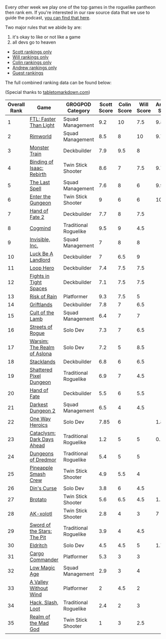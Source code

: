 Every other week we play one of the top games in the roguelike pantheon then rank em. If you're interested in our raw source data that we use to guide the podcast, [you can find that here](https://github.com/ScottBurger/going_rogue_podcast/wiki/Roguelike-Steam-Dataset).

Two major rules that we abide by are: 
1. it's okay to like or not like a game
2. all devs go to heaven

* [Scott rankings only](https://docs.google.com/spreadsheets/d/1wf34T9sseGKv_VtQMcjRq6WuFWj33uU9cbU4oUlZGt8/edit#gid=1410426659)
* [Will rankings only](https://docs.google.com/spreadsheets/d/1wf34T9sseGKv_VtQMcjRq6WuFWj33uU9cbU4oUlZGt8/edit#gid=73210139)
* [Colin rankings only](https://docs.google.com/spreadsheets/d/1wf34T9sseGKv_VtQMcjRq6WuFWj33uU9cbU4oUlZGt8/edit#gid=2046262583)
* [Andrew rankings only](https://docs.google.com/spreadsheets/d/1wf34T9sseGKv_VtQMcjRq6WuFWj33uU9cbU4oUlZGt8/edit#gid=1897153161)
* [Guest rankings](https://docs.google.com/spreadsheets/d/1wf34T9sseGKv_VtQMcjRq6WuFWj33uU9cbU4oUlZGt8/edit#gid=847369508)

<!-- 
when finished:
* games that X liked more than Y
* games that X and Y agreed on perfectly
* top 'gems' = avg pod rank vs review rank
* top 'anti-gems' = avg pod rank vs review rank
-->

<!--
ongoing short lists (matching youtube playlists?):

top 3 most popular rogues
top 3 hidden gems
top 3 most widely disagreed on games (std dev)
-->


The full combined ranking data can be found below:

(Special thanks to [tabletomarkdown.com](https://tabletomarkdown.com/convert-spreadsheet-to-markdown))

| Overall Rank | Game                                                                                | GROGPOD Category         | Scott Score | Colin Score | Will Score | Andrew Score | Avg Score | Median | Std Dev |
| ------------ | ----------------------------------------------------------------------------------- | --------------------- | ----------- | ----------- | ---------- | ------------ | --------- | ------ | ------- |
| 1            | [FTL: Faster Than Light](https://grogpod.zone/2022-12-07-ftl/)                      | Squad Management      | 9.2         | 10          | 7.5        | 9.8          | 9.13      | 10     | 1.14    |
| 2            | [Rimworld](https://grogpod.zone/2023-10-25-rimworld/)                               | Squad Management      | 8.5         | 8           | 10         | 9.70         | 9.05      | 9      | 0.95    |
| 3            | [Monster Train](https://grogpod.zone/2023-05-24-monster_train/)                     | Deckbuilder           | 7.9         | 9.5         | 8          |              | 8.47      | 8      | 0.90    |
| 4            | [Binding of Isaac: Rebirth](https://grogpod.zone/2022-10-26-isaac/)                 | Twin Stick Shooter    | 8.6         | 7           | 7.5        | 9.7          | 8.20      | 8      | 1.20    |
| 5            | [The Last Spell](https://grogpod.zone/2023-08-16-the_last_spell/)                   | Squad Management      | 7.6         | 8           | 6          | 9.9          | 7.88      | 8      | 1.60    |
| 6            | [Enter the Gungeon](https://grogpod.zone/2023-07-04-gungeon/)                       | Twin Stick Shooter    | 9           | 6           | 6          | 10.0         | 7.75      | 8      | 2.06    |
| 7            | [Hand of Fate 2](https://grogpod.zone/2023-04-12-hand-of-fate/)                     | Deckbuilder           | 7.7         | 8           | 7.5        |              | 7.73      | 8      | 0.25    |
| 8            | [Cogmind](https://grogpod.zone/2023-03-15-cogmind/)                                 | Traditional Roguelike | 9.5         | 9           | 4.5        |              | 7.67      | 9      | 2.75    |
| 9            | [Invisible, Inc.](https://grogpod.zone/2023-01-04-invisible/)                       | Squad Management      | 7           | 8           | 8          |              | 7.67      | 8      | 0.58    |
| 10           | [Luck Be A Landlord](https://grogpod.zone/2023-08-02-landlord/)                     | Deckbuilder           | 7           | 6.5         | 9          |              | 7.50      | 7      | 1.32    |
| 11           | [Loop Hero](https://grogpod.zone/2023-04-26-streets-of-rogue/)                      | Deckbuilder           | 7.4         | 7.5         | 7.5        |              | 7.47      | 8      | 0.06    |
| 12           | [Fights in Tight Spaces](https://grogpod.zone/2023-02-15-fits/)                     | Deckbuilder           | 7.1         | 7.5         | 7.5        |              | 7.37      | 8      | 0.23    |
| 13           | [Risk of Rain](https://grogpod.zone/2023-02-01-riskofrain/)                         | Platformer            | 9.3         | 7.5         | 5          |              | 7.27      | 8      | 2.16    |
| 14           | [Griftlands](https://grogpod.zone/2023-05-10-griftlands/)                           | Deckbuilder           | 7.8         | 7           | 6.5        |              | 7.10      | 7      | 0.66    |
| 15           | [Cult of the Lamb](https://grogpod.zone/2023-07-19-cult-of-the-lamb/)               | Squad Management      | 6.4         | 7           | 7          |              | 6.80      | 7      | 0.35    |
| 16           | [Streets of Rogue](https://grogpod.zone/2023-04-26-streets-of-rogue/)               | Solo Dev              | 7.3         | 7           | 6.5        |              | 6.93      | 7      | 0.40    |
| 17           | [Warsim: The Realm of Aslona](https://grogpod.zone/2023-03-01-warsim/)              | Solo Dev              | 7.2         | 5           | 8.5        |              | 6.90      | 7      | 1.77    |
| 18           | [Stacklands](https://grogpod.zone/2023-01-18-stacklands/)                           | Deckbuilder           | 6.8         | 6           | 6.5        |              | 6.43      | 7      | 0.40    |
| 19           | [Shattered Pixel Dungeon](https://grogpod.zone/2023-06-21-shattered-pixel-dungeon/) | Traditional Roguelike | 6.9         | 7           | 4.5        |              | 6.13      | 7      | 1.42    |
| 20           | [Hand of Fate](https://grogpod.zone/2023-04-12-hand-of-fate/)                       | Deckbuilder           | 5.5         | 6           | 5.5        |              | 5.67      | 6      | 0.29    |
| 21           | [Darkest Dungeon 2](https://grogpod.zone/2023-06-07-darkest-dungeon-2/)             | Squad Management      | 6.5         | 4           | 4.5        |              | 5.00      | 5      | 1.32    |
| 22           | [One Way Heroics](http://grogpod.zone/2023-09-13-one-way-heroics/)                  | Solo Dev              | 7.85        | 6           |            | 1.8          | 5.22      | 6      | 3.10    |
| 23           | [Cataclysm: Dark Days Ahead](http://grogpod.zone/2023-09-27-cataclysm/)             | Traditional Roguelike | 1.2         | 5           | 5          | 0.1          | 2.83      | 3      | 2.55    |
| 24           | [Dungeons of Dredmor](https://grogpod.zone/2022-10-12-dredmor/)                     | Traditional Roguelike | 5.4         | 5           | 5          |              | 5.13      | 5      | 0.23    |
| 25           | [Pineapple Smash Crew](https://grogpod.zone/2022-11-09-pineapple/)                  | Twin Stick Shooter    | 4.9         | 5.5         | 4          |              | 4.80      | 5      | 0.75    |
| 26           | [Din's Curse](https://grogpod.zone/2022-11-23-madgod/)                              | Solo Dev              | 3.8         | 6           | 4.5        |              | 4.77      | 5      | 1.12    |
| 27           | [Brotato](https://grogpod.zone/2023-08-16-the_last_spell/)                          | Twin Stick Shooter    | 5.6         | 6.5         | 4.5        | 1.1          | 4.43      | 5      | 2.36    |
| 28           | [AK-xolotl](https://grogpod.zone/2023-11-08-akxolotl/)                              | Twin Stick Shooter    | 2.8         | 4           | 3          | 7            | 4.20      | 4      | 1.94    |
| 29           | [Sword of the Stars: The Pit](https://grogpod.zone/2022-12-21-sots_the_pit/)        | Traditional Roguelike | 3.9         | 4           | 4.5        |              | 4.13      | 4      | 0.32    |
| 30           | [Eldritch](http://grogpod.zone/2023-08-30-eldritch/)                                | Solo Dev              | 4.5         | 4.5         | 5          | 1.7          | 3.92      | 5      | 1.52    |
| 31           | [Cargo Commander](https://grogpod.zone/2022-11-23-madgod/)                          | Platformer            | 5.3         | 3           | 3          |              | 3.77      | 3      | 1.33    |
| 32           | [Low Magic Age](https://grogpod.zone/2023-03-29-low-magic-age/)                     | Squad Management      | 2.9         | 3           | 4          |              | 3.30      | 3      | 0.61    |
| 33           | [A Valley Without Wind](https://grogpod.zone/2022-11-09-pineapple/)                 | Platformer            | 2           | 4.5         | 2          |              | 2.83      | 2      | 1.44    |
| 34           | [Hack, Slash, Loot](https://grogpod.zone/2022-11-09-pineapple/)                     | Traditional Roguelike | 2.4         | 2           | 3          |              | 2.47      | 2      | 0.50    |
| 35           | [Realm of the Mad God](https://grogpod.zone/2022-11-23-madgod/)                     | Twin Stick Shooter    | 1           | 3           | 2.5        |              | 2.17      | 3      | 1.04    |












